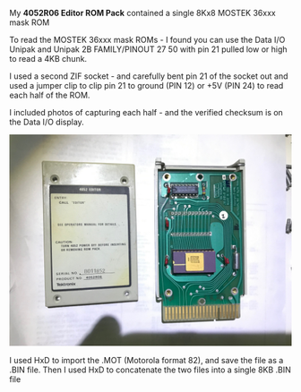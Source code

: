 My **4052R06 Editor ROM Pack** contained a single 8Kx8 MOSTEK 36xxx mask ROM

To read the MOSTEK 36xxx mask ROMs - I found you can use the Data I/O Unipak and Unipak 2B FAMILY/PINOUT 27 50 with pin 21 pulled low or high to read a 4KB chunk.

I used a second ZIF socket - and carefully bent pin 21 of the socket out and used a jumper clip to clip pin 21 to ground (PIN 12) or +5V (PIN 24) to read each half of the ROM.

I included photos of capturing each half - and the verified checksum is on the Data I/O display.

![Front of Editor ROM PCB](./Editor%20label%20and%20front%20of%20board.jpg)

I used HxD to import the .MOT (Motorola format 82), and save the file as a .BIN file.  Then I used HxD to concatenate the two files into a single 8KB .BIN file
